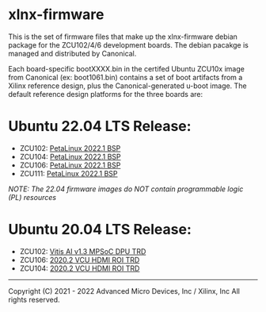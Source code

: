 # xlnx-firmware
This is the set of firmware files that make up the xlnx-firmware debian package for the ZCU102/4/6 development boards. The debian pacakge is managed and distributed by Canonical. 

Each board-specific bootXXXX.bin in the certifed Ubuntu ZCU10x image from Canonical (ex: boot1061.bin) contains a set of boot artifacts from a Xilinx reference design, plus the Canonical-generated u-boot image. The default reference design platforms for the three boards are: 

# Ubuntu 22.04 LTS Release:
- ZCU102: [PetaLinux 2022.1 BSP]()
- ZCU104: [PetaLinux 2022.1 BSP]()
- ZCU106: [PetaLinux 2022.1 BSP]()
- ZCU111: [PetaLinux 2022.1 BSP]()

*_NOTE_: The 22.04 firmware images do NOT contain programmable logic (PL) resources*

# Ubuntu 20.04 LTS Release:
- ZCU102: [Vitis AI v1.3 MPSoC DPU TRD](https://github.com/Xilinx/Vitis-AI/tree/v1.3.2/dsa/DPU-TRD/prj/Vitis)
- ZCU106: [2020.2 VCU HDMI ROI TRD](https://xilinx-wiki.atlassian.net/wiki/spaces/A/pages/1186693157/Zynq+UltraScale+MPSoC+ZCU106+VCU+HDMI+ROI+TRD+2020.2)
- ZCU104:  [2020.2 VCU HDMI ROI TRD](https://xilinx-wiki.atlassian.net/wiki/spaces/A/pages/1268973650/Zynq+UltraScale+MPSoC+ZCU104+VCU+HDMI+ROI+2020.2)



---
Copyright (C) 2021 - 2022 Advanced Micro Devices, Inc / Xilinx, Inc All rights reserved.
